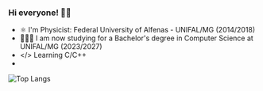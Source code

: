 ### Hi everyone! 👋🏻

- ⚛️ I'm Physicist: Federal University of Alfenas - UNIFAL/MG (2014/2018)
- 👨🏻‍💻 I am now studying for a Bachelor's degree in Computer Science at UNIFAL/MG (2023/2027)
- </> Learning C/C++
- 
![Top Langs](https://github-readme-stats.vercel.app/api/top-langs/?username=rpassosdomingues&layout=compact)
